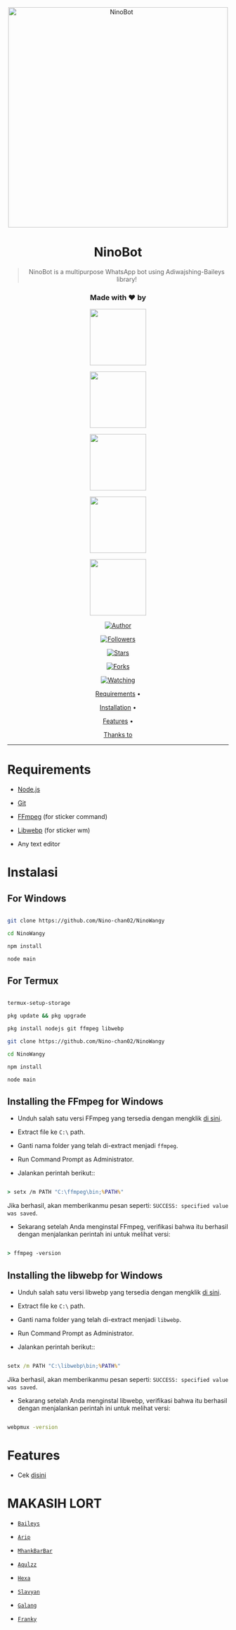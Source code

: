 <div align="center">

<img src="https://telegra.ph/file/9b873234a9cc47a5916ae.jpg" alt="NinoBot" width="500" />

# NinoBot

> NinoBot is a multipurpose WhatsApp bot using Adiwajshing-Baileys library!

>

>

<h3 align="center">Made with ❤️ by</h3>

<p align="center">

  <a href="https://github.com/Nino-chan02"><img src="https://avatars.githubusercontent.com/u/81684610?s=400&u=25765902db0b709938966cf4127ac11af5eafb5d&v=4" height="128" width="128" /></a>

  <a href="https://github.com/Akkun3704"><img src="https://avatars.githubusercontent.com/u/75048902?s=400&v=4" height="128" width="128" /></a>

  <a href="https://github.com/zennn08"><img src="https://avatars.githubusercontent.com/u/75623219?s=400&u=8934104bf58533111f2f4cef7be5d72ebb79d75c&v=4" height="128" width="128" /></a>

  <a href="https://github.com/SlavyanDesu"><img src="https://avatars3.githubusercontent.com/u/28254882?s=400&u=29439908cd661d11443391cb74f5b07267b71117&v=4" height="128" width="128" /></a>

  <a href="https://github.com/Zobin33"><img src="https://avatars.githubusercontent.com/u/48700650?s=400&u=365f732cd3fc09ce75f6556715a00386005db57c&v=4" height="128" width="128" /></a>

</p>

<p align="center">

  <a href="https://github.com/Nino-chan02"><img title="Author" src="https://img.shields.io/badge/Author-Marz-purple.svg?style=for-the-badge&logo=github" /></a>

</p>

<p align="center">

<a href="https://github.com/Nino-chan02/followers"><img title="Followers" src="https://img.shields.io/github/followers/Nino-chan02?color=blue&style=flat-square"></a>

<a href="https://github.com/Nino-chan02/megumikato2/stargazers/"><img title="Stars" src="https://img.shields.io/github/stars/Nino-chan02/NinoWangy?color=red&style=flat-square"></a>

<a href="https://github.com/Nino-chan02/megumikato2/network/members"><img title="Forks" src="https://img.shields.io/github/forks/Nino-chan02/NinoWangy?color=red&style=flat-square"></a>

<a href="https://github.com/Nino-chan02/megumikato2/watchers"><img title="Watching" src="https://img.shields.io/github/watchers/Nino-chan02/NinoWangy?label=Watchers&color=blue&style=flat-square"></a>

</p>

<p align="center">

  <a href="https://github.com/Nino-chan02/NinoWangy#requirements">Requirements</a> •

  <a href="https://github.com/Nino-chan02/NinoWangy#instalasi">Installation</a> •

  <a href="https://github.com/Nino-chan02/NinoWangy#features">Features</a> •

  <a href="https://github.com/Nino-chan02/NinoWangy#thanks-to">Thanks to</a>

</p>

</div>

---

# Requirements

* [Node.js](https://nodejs.org/en/)

* [Git](https://git-scm.com/downloads)

* [FFmpeg](https://github.com/BtbN/FFmpeg-Builds/releases) (for sticker command)

* [Libwebp](https://developers.google.com/speed/webp/download) (for sticker wm)

* Any text editor

# Instalasi

## For Windows

```bash

git clone https://github.com/Nino-chan02/NinoWangy

cd NinoWangy

npm install

node main

```

## For Termux

```bash

termux-setup-storage

pkg update && pkg upgrade

pkg install nodejs git ffmpeg libwebp 

git clone https://github.com/Nino-chan02/NinoWangy

cd NinoWangy

npm install

node main

```

## Installing the FFmpeg for Windows

* Unduh salah satu versi FFmpeg yang tersedia dengan mengklik [di sini](https://github.com/BtbN/FFmpeg-Builds/releases).

* Extract file ke `C:\` path.

* Ganti nama folder yang telah di-extract menjadi `ffmpeg`.

* Run Command Prompt as Administrator.

* Jalankan perintah berikut::

```cmd

> setx /m PATH "C:\ffmpeg\bin;%PATH%"

```

Jika berhasil, akan memberikanmu pesan seperti: `SUCCESS: specified value was saved`.

* Sekarang setelah Anda menginstal FFmpeg, verifikasi bahwa itu berhasil dengan menjalankan perintah ini untuk melihat versi:

```cmd

> ffmpeg -version

```

## Installing the libwebp for Windows

* Unduh salah satu versi libwebp yang tersedia dengan mengklik [di sini](https://developers.google.com/speed/webp/download).

* Extract file ke `C:\` path.

* Ganti nama folder yang telah di-extract menjadi `libwebp`.

* Run Command Prompt as Administrator.

* Jalankan perintah berikut::

```cmd

setx /m PATH "C:\libwebp\bin;%PATH%"

```

Jika berhasil, akan memberikanmu pesan seperti: `SUCCESS: specified value was saved`.

* Sekarang setelah Anda menginstal libwebp, verifikasi bahwa itu berhasil dengan menjalankan perintah ini untuk melihat versi:

```cmd

webpmux -version

```

# Features

- Cek [disini](https://github.com/Nino-chan02/NinoWangyy/blob/main/message/help.js)

# MAKASIH LORT

* [`Baileys`](https://github.com/adiwajshing/Baileys)

* [`Arip`](https://github.com/Akkun3704)

* [`MhankBarBar`](https://github.com/MhankBarBar)

* [`Aqulzz`](https://github.com/zennn08)

* [`Hexa`](https://github.com/Hexagonz)

* [`Slavyan`](https://github.com/SlavyanDesu)

* [`Galang`](https://github.com/Zobin33)

* [`Franky`](https://github.com/Frankysolo)





